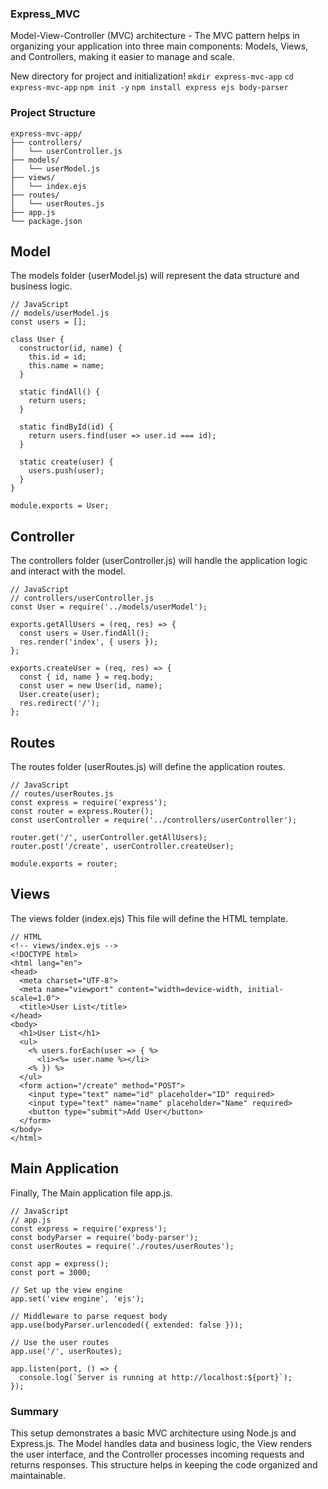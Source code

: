 ### Express_MVC

Model-View-Controller (MVC) architecture - The MVC pattern helps in organizing your application into three main components: Models, Views, and Controllers, making it easier to manage and scale.

New directory for project and initialization!
`mkdir express-mvc-app`
`cd express-mvc-app`
`npm init -y`
`npm install express ejs body-parser`

### Project Structure

```
express-mvc-app/
├── controllers/
│   └── userController.js
├── models/
│   └── userModel.js
├── views/
│   └── index.ejs
├── routes/
│   └── userRoutes.js
├── app.js
└── package.json
```

## Model
The models folder (userModel.js) will represent the data structure and business logic.

```
// JavaScript
// models/userModel.js
const users = [];

class User {
  constructor(id, name) {
    this.id = id;
    this.name = name;
  }

  static findAll() {
    return users;
  }

  static findById(id) {
    return users.find(user => user.id === id);
  }

  static create(user) {
    users.push(user);
  }
}

module.exports = User;
```

## Controller
The controllers folder (userController.js) will handle the application logic and interact with the model.

```
// JavaScript
// controllers/userController.js
const User = require('../models/userModel');

exports.getAllUsers = (req, res) => {
  const users = User.findAll();
  res.render('index', { users });
};

exports.createUser = (req, res) => {
  const { id, name } = req.body;
  const user = new User(id, name);
  User.create(user);
  res.redirect('/');
};
```

## Routes
The routes folder (userRoutes.js) will define the application routes.

```
// JavaScript
// routes/userRoutes.js
const express = require('express');
const router = express.Router();
const userController = require('../controllers/userController');

router.get('/', userController.getAllUsers);
router.post('/create', userController.createUser);

module.exports = router;
```

## Views
The views folder (index.ejs) This file will define the HTML template.

```
// HTML
<!-- views/index.ejs -->
<!DOCTYPE html>
<html lang="en">
<head>
  <meta charset="UTF-8">
  <meta name="viewport" content="width=device-width, initial-scale=1.0">
  <title>User List</title>
</head>
<body>
  <h1>User List</h1>
  <ul>
    <% users.forEach(user => { %>
      <li><%= user.name %></li>
    <% }) %>
  </ul>
  <form action="/create" method="POST">
    <input type="text" name="id" placeholder="ID" required>
    <input type="text" name="name" placeholder="Name" required>
    <button type="submit">Add User</button>
  </form>
</body>
</html>
```

## Main Application
Finally, The Main application file app.js.

```
// JavaScript
// app.js
const express = require('express');
const bodyParser = require('body-parser');
const userRoutes = require('./routes/userRoutes');

const app = express();
const port = 3000;

// Set up the view engine
app.set('view engine', 'ejs');

// Middleware to parse request body
app.use(bodyParser.urlencoded({ extended: false }));

// Use the user routes
app.use('/', userRoutes);

app.listen(port, () => {
  console.log(`Server is running at http://localhost:${port}`);
});
```
### Summary
This setup demonstrates a basic MVC architecture using Node.js and Express.js. The Model handles data and business logic, the View renders the user interface, and the Controller processes incoming requests and returns responses. This structure helps in keeping the code organized and maintainable.
